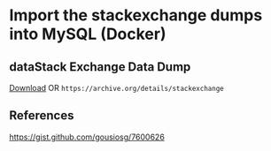# Import the stackexchange dumps into MySQL (Docker)

## dataStack Exchange Data Dump
[Download](https://archive.org/details/stackexchange) OR
`https://archive.org/details/stackexchange`

## References
https://gist.github.com/gousiosg/7600626
